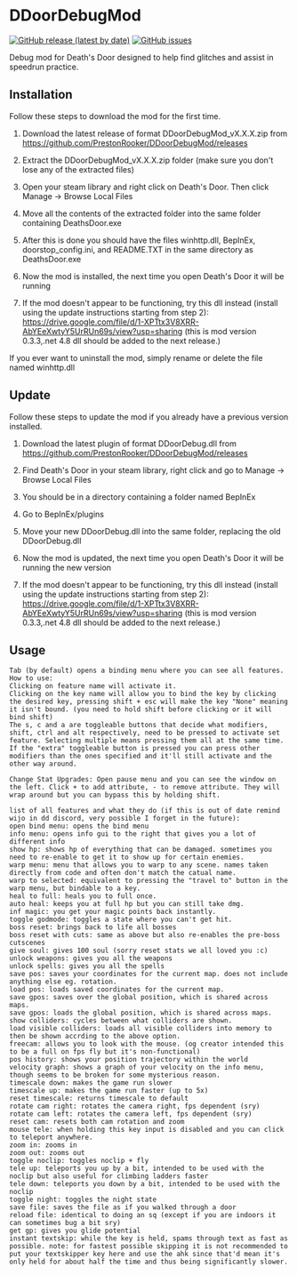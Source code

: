 # DDoorDebugMod
[![GitHub release (latest by date)](https://img.shields.io/github/v/release/PrestonRooker/DDoorDebugMod)](https://github.com/PrestonRooker/DDoorDebugMod/releases/latest)
[![GitHub issues](https://img.shields.io/github/issues/PrestonRooker/DDoorDebugMod)](https://github.com/PrestonRooker/DDoorDebugMod/issues)

Debug mod for Death's Door designed to help find glitches and assist in speedrun practice.

## Installation
Follow these steps to download the mod for the first time.

1. Download the latest release of format DDoorDebugMod_vX.X.X.zip from https://github.com/PrestonRooker/DDoorDebugMod/releases
2. Extract the DDoorDebugMod_vX.X.X.zip folder (make sure you don't lose any of the extracted files)
3. Open your steam library and right click on Death's Door. Then click Manage -> Browse Local Files
4. Move all the contents of the extracted folder into the same folder containing DeathsDoor.exe
5. After this is done you should have the files winhttp.dll, BepInEx, doorstop_config.ini, and README.TXT in the same directory as DeathsDoor.exe
6. Now the mod is installed, the next time you open Death's Door it will be running

7. If the mod doesn't appear to be functioning, try this dll instead (install using the update instructions starting from step 2): https://drive.google.com/file/d/1-XPTtx3V8XRR-AbYEeXwtyY5UrRUn69s/view?usp=sharing (this is mod version 0.3.3,.net 4.8 dll should be added to the next release.)

If you ever want to uninstall the mod, simply rename or delete the file named winhttp.dll

## Update
Follow these steps to update the mod if you already have a previous version installed.

1. Download the latest plugin of format DDoorDebug.dll from https://github.com/PrestonRooker/DDoorDebugMod/releases
2. Find Death's Door in your steam library, right click and go to Manage -> Browse Local Files
3. You should be in a directory containing a folder named BepInEx
4. Go to BepInEx/plugins
5. Move your new DDoorDebug.dll into the same folder, replacing the old DDoorDebug.dll
6. Now the mod is updated, the next time you open Death's Door it will be running the new version

7. If the mod doesn't appear to be functioning, try this dll instead (install using the update instructions starting from step 2): https://drive.google.com/file/d/1-XPTtx3V8XRR-AbYEeXwtyY5UrRUn69s/view?usp=sharing (this is mod version 0.3.3,.net 4.8 dll should be added to the next release.)

## Usage
```
Tab (by default) opens a binding menu where you can see all features. How to use:
Clicking on feature name will activate it.
Clicking on the key name will allow you to bind the key by clicking the desired key, pressing shift + esc will make the key "None" meaning it isn't bound. (you need to hold shift before clicking or it will bind shift)
The s, c and a are toggleable buttons that decide what modifiers, shift, ctrl and alt respectively, need to be pressed to activate set feature. Selecting multiple means pressing them all at the same time.
If the "extra" toggleable button is pressed you can press other modifiers than the ones specified and it'll still activate and the other way around.

Change Stat Upgrades: Open pause menu and you can see the window on the left. Click + to add attribute, - to remove attribute. They will wrap around but you can bypass this by holding shift.

list of all features and what they do (if this is out of date remind wijo in dd discord, very possible I forget in the future):
open bind menu: opens the bind menu
info menu: opens info gui to the right that gives you a lot of different info
show hp: shows hp of everything that can be damaged. sometimes you need to re-enable to get it to show up for certain enemies.
warp menu: menu that allows you to warp to any scene. names taken directly from code and often don't match the catual name.
warp to selected: equivalent to pressing the "travel to" button in the warp menu, but bindable to a key.
heal to full: heals you to full once.
auto heal: keeps you at full hp but you can still take dmg.
inf magic: you get your magic points back instantly.
toggle godmode: toggles a state where you can't get hit.
boss reset: brings back to life all bosses
boss reset with cuts: same as above but also re-enables the pre-boss cutscenes
give soul: gives 100 soul (sorry reset stats we all loved you :c)
unlock weapons: gives you all the weapons
unlock spells: gives you all the spells
save pos: saves your coordinates for the current map. does not include anything else eg. rotation.
load pos: loads saved coordinates for the current map.
save gpos: saves over the global position, which is shared across maps.
save gpos: loads the global position, which is shared across maps.
show colliders: cycles between what colliders are shown.
load visible colliders: loads all visible colliders into memory to then be shown accrding to the above option.
freecam: allows you to look with the mouse. (og creator intended this to be a full on fps fly but it's non-functional)
pos history: shows your position trajectory within the world
velocity graph: shows a graph of your velocity on the info menu, though seems to be broken for some mysterious reason.
timescale down: makes the game run slower
timescale up: makes the game run faster (up to 5x)
reset timescale: returns timescale to default
rotate cam right: rotates the camera right, fps dependent (sry)
rotate cam left: rotates the camera left, fps dependent (sry)
reset cam: resets both cam rotation and zoom
mouse tele: when holding this key input is disabled and you can click to teleport anywhere.
zoom in: zooms in
zoom out: zooms out
toggle noclip: toggles noclip + fly
tele up: teleports you up by a bit, intended to be used with the noclip but also useful for climbing ladders faster
tele down: teleports you down by a bit, intended to be used with the noclip
toggle night: toggles the night state
save file: saves the file as if you walked through a door
reload file: identical to doing an sq (except if you are indoors it can sometimes bug a bit sry)
get gp: gives you glide potential
instant textskip: while the key is held, spams through text as fast as possible. note: for fastest possible skipping it is not recommended to put your textskipper key here and use the ahk since that'd mean it's only held for about half the time and thus being significantly slower.
```
